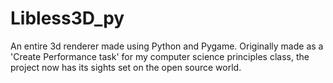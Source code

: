 # Libless3D_py
An entire 3d renderer made using Python and Pygame.
Originally made as a 'Create Performance task' for my computer science principles class,
the project now has its sights set on the open source world.
